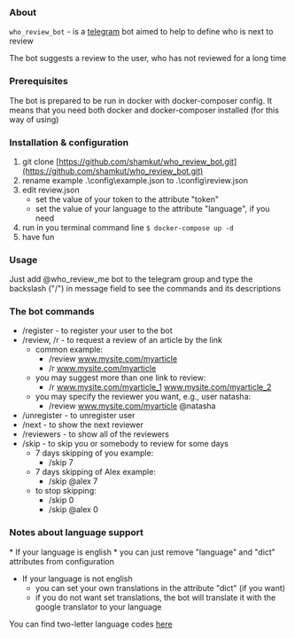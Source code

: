 ### About

`who_review_bot` - is a [telegram](https://telegram.org) bot aimed to help to define who is next to review

The bot suggests a review to the user, who has not reviewed for a long time

### Prerequisites

The bot is prepared to be run in docker with docker-composer config. 
It means that you need both docker and docker-composer installed (for this way of using)

### Installation & configuration
1. git clone [https://github.com/shamkut/who_review_bot.git](https://github.com/shamkut/who_review_bot.git)
2. rename example .\config\example.json to .\config\review.json</ul>
3. edit review.json
   - set the value of your token to the attribute "token"
   - set the value of your language to the attribute "language", if you need
4. run in you terminal command line ```$ docker-compose up -d ```
5. have fun

### Usage

Just add @who_review_me bot to the telegram group and type the backslash ("/") in message field to see the commands and its descriptions

### The bot commands

* /register - to register your user to the bot
* /review, /r - to request a review of an article by the link
   * common example: 
      * /review www.mysite.com/myarticle
      * /r www.mysite.com/myarticle
   * you may suggest more than one link to review: 
      * /r www.mysite.com/myarticle_1 www.mysite.com/myarticle_2
   * you may specify the reviewer you want, e.g., user natasha: 
      * /review www.mysite.com/myarticle @natasha
* /unregister - to unregister user
* /next - to show the next reviewer
* /reviewers - to show all of the reviewers
* /skip - to skip you or somebody to review for some days
   * 7 days skipping of you example: 
      * /skip 7
   * 7 days skipping of Alex example: 
      * /skip @alex 7
   * to stop skipping: 
      * /skip 0
      * /skip @alex 0

<h3>Notes about language support</h3>
* If your language is english
  * you can just remove "language" and "dict" attributes from configuration

* If your language is not english
  * you can set your own translations in the attribute "dict" (if you want)
  * if you do not want set translations, the bot will translate it with the google translator to your language

You can find two-letter language codes [here](https://en.wikipedia.org/wiki/List_of_ISO_639-1_codes)
